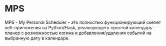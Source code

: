 # MPS
  MPS - My Personal Scheduler - это полностью функционирующий скелет веб-приложения на Python/Flask, реализующего простой календарь-планер c возможностью логина и добавления/удаления событий на выбранную дату в календаре. 
